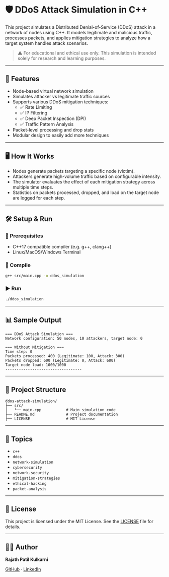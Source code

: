 # 🛡️ DDoS Attack Simulation in C++

This project simulates a Distributed Denial-of-Service (DDoS) attack in a network of nodes using C++. It models legitimate and malicious traffic, processes packets, and applies mitigation strategies to analyze how a target system handles attack scenarios.

> ⚠️ For educational and ethical use only. This simulation is intended solely for research and learning purposes.

---

## 📌 Features

- Node-based virtual network simulation
- Simulates attacker vs legitimate traffic sources
- Supports various DDoS mitigation techniques:
  - ✅ Rate Limiting
  - ✅ IP Filtering
  - ✅ Deep Packet Inspection (DPI)
  - ✅ Traffic Pattern Analysis
- Packet-level processing and drop stats
- Modular design to easily add more techniques

---

## 🖥️ How It Works

- Nodes generate packets targeting a specific node (victim).
- Attackers generate high-volume traffic based on configurable intensity.
- The simulator evaluates the effect of each mitigation strategy across multiple time steps.
- Statistics on packets processed, dropped, and load on the target node are logged for each step.

---

## 🛠️ Setup & Run

### 🧾 Prerequisites
- C++17 compatible compiler (e.g. g++, clang++)
- Linux/MacOS/Windows Terminal

### 🧪 Compile

```bash
g++ src/main.cpp -o ddos_simulation
```

### ▶️ Run

```bash
./ddos_simulation
```

---

## 📊 Sample Output

```
=== DDoS Attack Simulation ===
Network configuration: 50 nodes, 10 attackers, target node: 0

=== Without Mitigation ===
Time step: 0
Packets processed: 400 (Legitimate: 100, Attack: 300)
Packets dropped: 600 (Legitimate: 0, Attack: 600)
Target node load: 1000/1000
----------------------------------
```

---

## 📁 Project Structure

```
ddos-attack-simulation/
├── src/
│   └── main.cpp           # Main simulation code
├── README.md              # Project documentation
├── LICENSE                # MIT License
```

---

## 🧠 Topics

- `c++`
- `ddos`
- `network-simulation`
- `cybersecurity`
- `network-security`
- `mitigation-strategies`
- `ethical-hacking`
- `packet-analysis`

---

## 📄 License

This project is licensed under the MIT License. See the [LICENSE](./LICENSE) file for details.

---

## 👨‍💻 Author

**Rajath Patil Kulkarni**

[GitHub](https://github.com/RajathPatilKulkarni) · [LinkedIn](https://www.linkedin.com/in/rajathpatilkulkarni)
